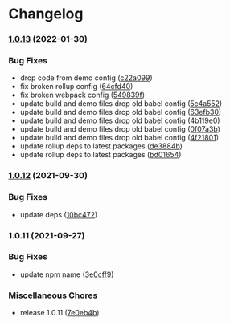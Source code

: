 # Changelog

### [1.0.13](https://www.github.com/donkeyclip/motorcortex-code-typing/compare/v1.0.12...v1.0.13) (2022-01-30)


### Bug Fixes

* drop code from demo config ([c22a099](https://www.github.com/donkeyclip/motorcortex-code-typing/commit/c22a09917dfc0a8eea6931054b73d166b4fc7f1a))
* fix broken rollup config ([64cfd40](https://www.github.com/donkeyclip/motorcortex-code-typing/commit/64cfd40780dc59b50716db4b851b917c92e3afb0))
* fix broken webpack config ([549839f](https://www.github.com/donkeyclip/motorcortex-code-typing/commit/549839f319e69e8feb5aa5b147ef2871b3604b22))
* update build and demo files drop old babel config ([5c4a552](https://www.github.com/donkeyclip/motorcortex-code-typing/commit/5c4a552fe1ae6ed1e25a61a2f901540efbb2f219))
* update build and demo files drop old babel config ([63efb30](https://www.github.com/donkeyclip/motorcortex-code-typing/commit/63efb303e902b517b08b326f6035c491896f5cb7))
* update build and demo files drop old babel config ([4b119e0](https://www.github.com/donkeyclip/motorcortex-code-typing/commit/4b119e065cd547f6359d2df303aa6292d8f81a83))
* update build and demo files drop old babel config ([0f07a3b](https://www.github.com/donkeyclip/motorcortex-code-typing/commit/0f07a3bda5066d0dac5002df9f764251ad9ab546))
* update build and demo files drop old babel config ([4f21801](https://www.github.com/donkeyclip/motorcortex-code-typing/commit/4f21801019a25aaf8d067195f01de219eeb7c8b3))
* update rollup deps to latest packages ([de3884b](https://www.github.com/donkeyclip/motorcortex-code-typing/commit/de3884b5c4263ea9e7a4dd27bdb151f47b543fc0))
* update rollup deps to latest packages ([bd01654](https://www.github.com/donkeyclip/motorcortex-code-typing/commit/bd01654e6952242333c0c48fbc9af4f2bd9d4e93))

### [1.0.12](https://www.github.com/donkeyclip/motorcortex-code-typing/compare/v1.0.11...v1.0.12) (2021-09-30)


### Bug Fixes

* update deps ([10bc472](https://www.github.com/donkeyclip/motorcortex-code-typing/commit/10bc472cbd16b721f43ccc02d15df35553e88a01))

### 1.0.11 (2021-09-27)


### Bug Fixes

* update npm name ([3e0cff9](https://www.github.com/donkeyclip/motorcortex-code-typing/commit/3e0cff912b6e71d181bff934dd241d15707b62d9))


### Miscellaneous Chores

* release 1.0.11 ([7e0eb4b](https://www.github.com/donkeyclip/motorcortex-code-typing/commit/7e0eb4bd85ffac6298db0f5658915ab9d6b2fbce))
